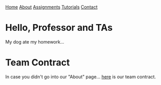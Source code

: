 <head>
<link rel="stylesheet" href="./myStyles.css">
</head>

<div class="top-navbar">
  <a class="top-navbar" href="./index.md">Home</a>
  <a class="top-navbar" href="./pages/about.md">About</a>
  <a class="top-navbar" href="./pages/assignments.md">Assignments</a>
  <a class="top-navbar" href="./pages/tutorials.md">Tutorials</a>
  <a class="top-navbar" href="./pages/contact.md">Contact</a>
</div>

# Hello, Professor and TAs
My dog ate my homework...

# Team Contract
In case you didn't go into our "About" page... <a href="./docs/contract.pdf">here</a> is our team contract.
